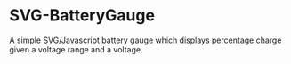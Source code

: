 # SVG-BatteryGauge
A simple SVG/Javascript battery gauge which displays percentage charge given a voltage range and a voltage.